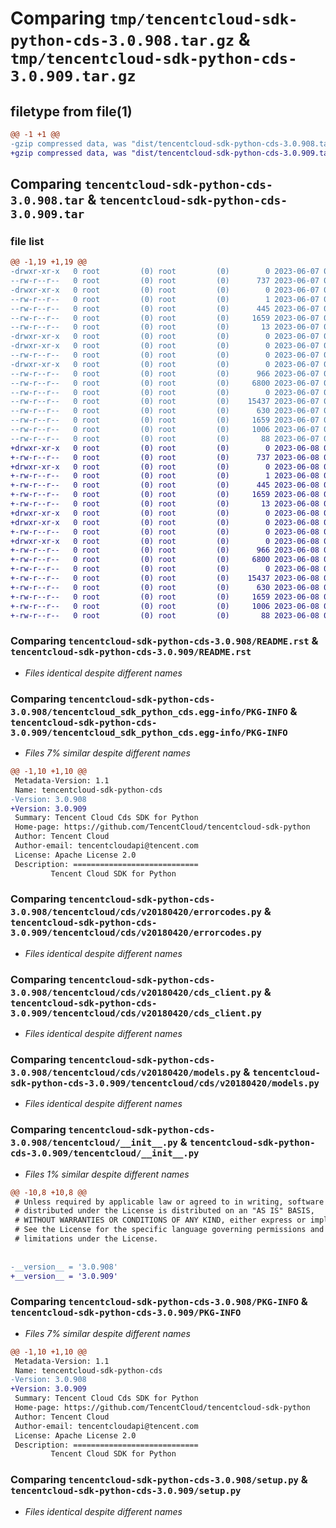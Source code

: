 # Comparing `tmp/tencentcloud-sdk-python-cds-3.0.908.tar.gz` & `tmp/tencentcloud-sdk-python-cds-3.0.909.tar.gz`

## filetype from file(1)

```diff
@@ -1 +1 @@
-gzip compressed data, was "dist/tencentcloud-sdk-python-cds-3.0.908.tar", last modified: Wed Jun  7 00:19:13 2023, max compression
+gzip compressed data, was "dist/tencentcloud-sdk-python-cds-3.0.909.tar", last modified: Thu Jun  8 00:19:58 2023, max compression
```

## Comparing `tencentcloud-sdk-python-cds-3.0.908.tar` & `tencentcloud-sdk-python-cds-3.0.909.tar`

### file list

```diff
@@ -1,19 +1,19 @@
-drwxr-xr-x   0 root         (0) root         (0)        0 2023-06-07 00:19:13.000000 tencentcloud-sdk-python-cds-3.0.908/
--rw-r--r--   0 root         (0) root         (0)      737 2023-06-07 00:19:13.000000 tencentcloud-sdk-python-cds-3.0.908/README.rst
-drwxr-xr-x   0 root         (0) root         (0)        0 2023-06-07 00:19:13.000000 tencentcloud-sdk-python-cds-3.0.908/tencentcloud_sdk_python_cds.egg-info/
--rw-r--r--   0 root         (0) root         (0)        1 2023-06-07 00:19:13.000000 tencentcloud-sdk-python-cds-3.0.908/tencentcloud_sdk_python_cds.egg-info/dependency_links.txt
--rw-r--r--   0 root         (0) root         (0)      445 2023-06-07 00:19:13.000000 tencentcloud-sdk-python-cds-3.0.908/tencentcloud_sdk_python_cds.egg-info/SOURCES.txt
--rw-r--r--   0 root         (0) root         (0)     1659 2023-06-07 00:19:13.000000 tencentcloud-sdk-python-cds-3.0.908/tencentcloud_sdk_python_cds.egg-info/PKG-INFO
--rw-r--r--   0 root         (0) root         (0)       13 2023-06-07 00:19:13.000000 tencentcloud-sdk-python-cds-3.0.908/tencentcloud_sdk_python_cds.egg-info/top_level.txt
-drwxr-xr-x   0 root         (0) root         (0)        0 2023-06-07 00:19:13.000000 tencentcloud-sdk-python-cds-3.0.908/tencentcloud/
-drwxr-xr-x   0 root         (0) root         (0)        0 2023-06-07 00:19:13.000000 tencentcloud-sdk-python-cds-3.0.908/tencentcloud/cds/
--rw-r--r--   0 root         (0) root         (0)        0 2023-06-07 00:19:13.000000 tencentcloud-sdk-python-cds-3.0.908/tencentcloud/cds/__init__.py
-drwxr-xr-x   0 root         (0) root         (0)        0 2023-06-07 00:19:13.000000 tencentcloud-sdk-python-cds-3.0.908/tencentcloud/cds/v20180420/
--rw-r--r--   0 root         (0) root         (0)      966 2023-06-07 00:19:13.000000 tencentcloud-sdk-python-cds-3.0.908/tencentcloud/cds/v20180420/errorcodes.py
--rw-r--r--   0 root         (0) root         (0)     6800 2023-06-07 00:19:13.000000 tencentcloud-sdk-python-cds-3.0.908/tencentcloud/cds/v20180420/cds_client.py
--rw-r--r--   0 root         (0) root         (0)        0 2023-06-07 00:19:13.000000 tencentcloud-sdk-python-cds-3.0.908/tencentcloud/cds/v20180420/__init__.py
--rw-r--r--   0 root         (0) root         (0)    15437 2023-06-07 00:19:13.000000 tencentcloud-sdk-python-cds-3.0.908/tencentcloud/cds/v20180420/models.py
--rw-r--r--   0 root         (0) root         (0)      630 2023-06-07 00:19:13.000000 tencentcloud-sdk-python-cds-3.0.908/tencentcloud/__init__.py
--rw-r--r--   0 root         (0) root         (0)     1659 2023-06-07 00:19:13.000000 tencentcloud-sdk-python-cds-3.0.908/PKG-INFO
--rw-r--r--   0 root         (0) root         (0)     1006 2023-06-07 00:19:13.000000 tencentcloud-sdk-python-cds-3.0.908/setup.py
--rw-r--r--   0 root         (0) root         (0)       88 2023-06-07 00:19:13.000000 tencentcloud-sdk-python-cds-3.0.908/setup.cfg
+drwxr-xr-x   0 root         (0) root         (0)        0 2023-06-08 00:19:58.000000 tencentcloud-sdk-python-cds-3.0.909/
+-rw-r--r--   0 root         (0) root         (0)      737 2023-06-08 00:19:58.000000 tencentcloud-sdk-python-cds-3.0.909/README.rst
+drwxr-xr-x   0 root         (0) root         (0)        0 2023-06-08 00:19:58.000000 tencentcloud-sdk-python-cds-3.0.909/tencentcloud_sdk_python_cds.egg-info/
+-rw-r--r--   0 root         (0) root         (0)        1 2023-06-08 00:19:58.000000 tencentcloud-sdk-python-cds-3.0.909/tencentcloud_sdk_python_cds.egg-info/dependency_links.txt
+-rw-r--r--   0 root         (0) root         (0)      445 2023-06-08 00:19:58.000000 tencentcloud-sdk-python-cds-3.0.909/tencentcloud_sdk_python_cds.egg-info/SOURCES.txt
+-rw-r--r--   0 root         (0) root         (0)     1659 2023-06-08 00:19:58.000000 tencentcloud-sdk-python-cds-3.0.909/tencentcloud_sdk_python_cds.egg-info/PKG-INFO
+-rw-r--r--   0 root         (0) root         (0)       13 2023-06-08 00:19:58.000000 tencentcloud-sdk-python-cds-3.0.909/tencentcloud_sdk_python_cds.egg-info/top_level.txt
+drwxr-xr-x   0 root         (0) root         (0)        0 2023-06-08 00:19:58.000000 tencentcloud-sdk-python-cds-3.0.909/tencentcloud/
+drwxr-xr-x   0 root         (0) root         (0)        0 2023-06-08 00:19:58.000000 tencentcloud-sdk-python-cds-3.0.909/tencentcloud/cds/
+-rw-r--r--   0 root         (0) root         (0)        0 2023-06-08 00:19:58.000000 tencentcloud-sdk-python-cds-3.0.909/tencentcloud/cds/__init__.py
+drwxr-xr-x   0 root         (0) root         (0)        0 2023-06-08 00:19:58.000000 tencentcloud-sdk-python-cds-3.0.909/tencentcloud/cds/v20180420/
+-rw-r--r--   0 root         (0) root         (0)      966 2023-06-08 00:19:58.000000 tencentcloud-sdk-python-cds-3.0.909/tencentcloud/cds/v20180420/errorcodes.py
+-rw-r--r--   0 root         (0) root         (0)     6800 2023-06-08 00:19:58.000000 tencentcloud-sdk-python-cds-3.0.909/tencentcloud/cds/v20180420/cds_client.py
+-rw-r--r--   0 root         (0) root         (0)        0 2023-06-08 00:19:58.000000 tencentcloud-sdk-python-cds-3.0.909/tencentcloud/cds/v20180420/__init__.py
+-rw-r--r--   0 root         (0) root         (0)    15437 2023-06-08 00:19:58.000000 tencentcloud-sdk-python-cds-3.0.909/tencentcloud/cds/v20180420/models.py
+-rw-r--r--   0 root         (0) root         (0)      630 2023-06-08 00:19:58.000000 tencentcloud-sdk-python-cds-3.0.909/tencentcloud/__init__.py
+-rw-r--r--   0 root         (0) root         (0)     1659 2023-06-08 00:19:58.000000 tencentcloud-sdk-python-cds-3.0.909/PKG-INFO
+-rw-r--r--   0 root         (0) root         (0)     1006 2023-06-08 00:19:58.000000 tencentcloud-sdk-python-cds-3.0.909/setup.py
+-rw-r--r--   0 root         (0) root         (0)       88 2023-06-08 00:19:58.000000 tencentcloud-sdk-python-cds-3.0.909/setup.cfg
```

### Comparing `tencentcloud-sdk-python-cds-3.0.908/README.rst` & `tencentcloud-sdk-python-cds-3.0.909/README.rst`

 * *Files identical despite different names*

### Comparing `tencentcloud-sdk-python-cds-3.0.908/tencentcloud_sdk_python_cds.egg-info/PKG-INFO` & `tencentcloud-sdk-python-cds-3.0.909/tencentcloud_sdk_python_cds.egg-info/PKG-INFO`

 * *Files 7% similar despite different names*

```diff
@@ -1,10 +1,10 @@
 Metadata-Version: 1.1
 Name: tencentcloud-sdk-python-cds
-Version: 3.0.908
+Version: 3.0.909
 Summary: Tencent Cloud Cds SDK for Python
 Home-page: https://github.com/TencentCloud/tencentcloud-sdk-python
 Author: Tencent Cloud
 Author-email: tencentcloudapi@tencent.com
 License: Apache License 2.0
 Description: ============================
         Tencent Cloud SDK for Python
```

### Comparing `tencentcloud-sdk-python-cds-3.0.908/tencentcloud/cds/v20180420/errorcodes.py` & `tencentcloud-sdk-python-cds-3.0.909/tencentcloud/cds/v20180420/errorcodes.py`

 * *Files identical despite different names*

### Comparing `tencentcloud-sdk-python-cds-3.0.908/tencentcloud/cds/v20180420/cds_client.py` & `tencentcloud-sdk-python-cds-3.0.909/tencentcloud/cds/v20180420/cds_client.py`

 * *Files identical despite different names*

### Comparing `tencentcloud-sdk-python-cds-3.0.908/tencentcloud/cds/v20180420/models.py` & `tencentcloud-sdk-python-cds-3.0.909/tencentcloud/cds/v20180420/models.py`

 * *Files identical despite different names*

### Comparing `tencentcloud-sdk-python-cds-3.0.908/tencentcloud/__init__.py` & `tencentcloud-sdk-python-cds-3.0.909/tencentcloud/__init__.py`

 * *Files 1% similar despite different names*

```diff
@@ -10,8 +10,8 @@
 # Unless required by applicable law or agreed to in writing, software
 # distributed under the License is distributed on an "AS IS" BASIS,
 # WITHOUT WARRANTIES OR CONDITIONS OF ANY KIND, either express or implied.
 # See the License for the specific language governing permissions and
 # limitations under the License.
 
 
-__version__ = '3.0.908'
+__version__ = '3.0.909'
```

### Comparing `tencentcloud-sdk-python-cds-3.0.908/PKG-INFO` & `tencentcloud-sdk-python-cds-3.0.909/PKG-INFO`

 * *Files 7% similar despite different names*

```diff
@@ -1,10 +1,10 @@
 Metadata-Version: 1.1
 Name: tencentcloud-sdk-python-cds
-Version: 3.0.908
+Version: 3.0.909
 Summary: Tencent Cloud Cds SDK for Python
 Home-page: https://github.com/TencentCloud/tencentcloud-sdk-python
 Author: Tencent Cloud
 Author-email: tencentcloudapi@tencent.com
 License: Apache License 2.0
 Description: ============================
         Tencent Cloud SDK for Python
```

### Comparing `tencentcloud-sdk-python-cds-3.0.908/setup.py` & `tencentcloud-sdk-python-cds-3.0.909/setup.py`

 * *Files identical despite different names*

